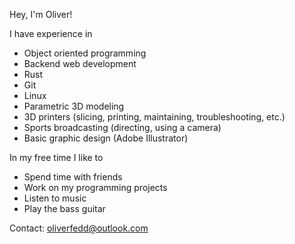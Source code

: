 Hey, I'm Oliver!  

I have experience in
 - Object oriented programming
 - Backend web development
 - Rust
 - Git
 - Linux
 - Parametric 3D modeling
 - 3D printers (slicing, printing, maintaining, troubleshooting, etc.)
 - Sports broadcasting (directing, using a camera)
 - Basic graphic design (Adobe Illustrator)

In my free time I like to
 - Spend time with friends
 - Work on my programming projects
 - Listen to music
 - Play the bass guitar

Contact: oliverfedd@outlook.com
